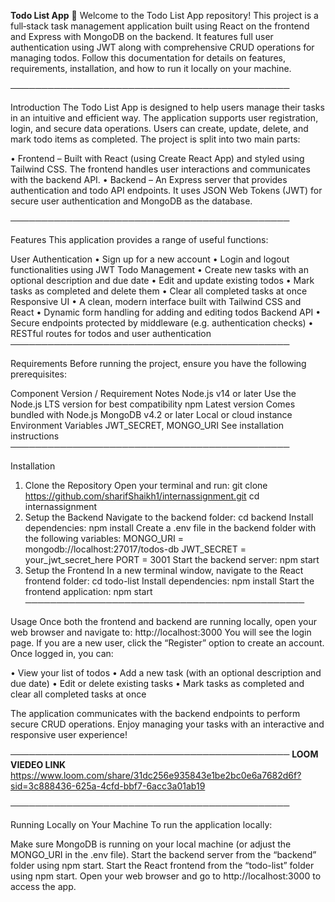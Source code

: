 **Todo List App** 🚀
Welcome to the Todo List App repository! This project is a full‐stack task management application built using React on the frontend and Express with MongoDB on the backend. It features full user authentication using JWT along with comprehensive CRUD operations for managing todos. Follow this documentation for details on features, requirements, installation, and how to run it locally on your machine.

─────────────────────────────────────────────

Introduction
The Todo List App is designed to help users manage their tasks in an intuitive and efficient way. The application supports user registration, login, and secure data operations. Users can create, update, delete, and mark todo items as completed. The project is split into two main parts:

• Frontend – Built with React (using Create React App) and styled using Tailwind CSS. The frontend handles user interactions and communicates with the backend API.
• Backend – An Express server that provides authentication and todo API endpoints. It uses JSON Web Tokens (JWT) for secure user authentication and MongoDB as the database.

─────────────────────────────────────────────

Features
This application provides a range of useful functions:

User Authentication
• Sign up for a new account
• Login and logout functionalities using JWT
Todo Management
• Create new tasks with an optional description and due date
• Edit and update existing todos
• Mark tasks as completed and delete them
• Clear all completed tasks at once
Responsive UI
• A clean, modern interface built with Tailwind CSS and React
• Dynamic form handling for adding and editing todos
Backend API
• Secure endpoints protected by middleware (e.g. authentication checks)
• RESTful routes for todos and user authentication
─────────────────────────────────────────────

Requirements
Before running the project, ensure you have the following prerequisites:

Component	Version / Requirement	Notes
Node.js	v14 or later	Use the Node.js LTS version for best compatibility
npm	Latest version	Comes bundled with Node.js
MongoDB	v4.2 or later	Local or cloud instance
Environment Variables	JWT_SECRET, MONGO_URI	See installation instructions
─────────────────────────────────────────────

Installation
1. Clone the Repository
Open your terminal and run:
git clone https://github.com/sharifShaikh1/internassignment.git
cd internassignment
2. Setup the Backend
Navigate to the backend folder:
cd backend
Install dependencies:
npm install
Create a .env file in the backend folder with the following variables:
MONGO_URI = mongodb://localhost:27017/todos-db
JWT_SECRET = your_jwt_secret_here
PORT = 3001
Start the backend server:
npm start
3. Setup the Frontend
In a new terminal window, navigate to the React frontend folder:
cd todo-list
Install dependencies:
npm install
Start the frontend application:
npm start
─────────────────────────────────────────────

Usage
Once both the frontend and backend are running locally, open your web browser and navigate to:
http://localhost:3000
You will see the login page. If you are a new user, click the “Register” option to create an account. Once logged in, you can:

• View your list of todos
• Add a new task (with an optional description and due date)
• Edit or delete existing tasks
• Mark tasks as completed and clear all completed tasks at once

The application communicates with the backend endpoints to perform secure CRUD operations. Enjoy managing your tasks with an interactive and responsive user experience!

─────────────────────────────────────────────
**LOOM VIEDEO LINK**
https://www.loom.com/share/31dc256e935843e1be2bc0e6a7682d6f?sid=3c888436-625a-4cfd-bbf7-6acc3a01ab19

─────────────────────────────────────────────

Running Locally on Your Machine
To run the application locally:

Make sure MongoDB is running on your local machine (or adjust the MONGO_URI in the .env file).
Start the backend server from the “backend” folder using npm start.
Start the React frontend from the “todo-list” folder using npm start.
Open your web browser and go to http://localhost:3000 to access the app.
